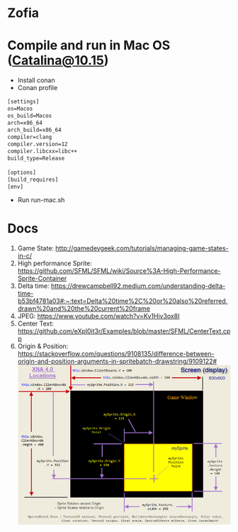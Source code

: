 # Zofia


# Compile and run in Mac OS (Catalina@10.15)
- Install conan
- Conan profile
````
[settings]
os=Macos
os_build=Macos
arch=x86_64
arch_build=x86_64
compiler=clang
compiler.version=12
compiler.libcxx=libc++
build_type=Release

[options]
[build_requires]
[env]
````
- Run run-mac.sh

# Docs
1. Game State: http://gamedevgeek.com/tutorials/managing-game-states-in-c/
2. High performance Sprite: https://github.com/SFML/SFML/wiki/Source%3A-High-Performance-Sprite-Container
3. Delta time: https://drewcampbell92.medium.com/understanding-delta-time-b53bf4781a03#:~:text=Delta%20time%2C%20or%20also%20referred,drawn%20and%20the%20current%20frame
4. JPEG: https://www.youtube.com/watch?v=Kv1Hiv3ox8I
5. Center Text: https://github.com/eXpl0it3r/Examples/blob/master/SFML/CenterText.cpp
6. Origin & Position: https://stackoverflow.com/questions/9108135/difference-between-origin-and-position-arguments-in-spritebatch-drawstring/9109122#
![position vs origin](media/origin_position.png "posvsori")


